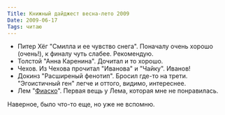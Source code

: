 ```yaml
---
Title: Книжный дайджест весна-лето 2009
Date: 2009-06-17
Tags: читаю
---
```


* Питер Хёг  "Смилла и ее чувство снега". Поначалу очень хорошо (очень!), к финалу чуть слабее. Рекомендую.
* Толстой "Анна Каренина". Дочитал и то хорошо.
* Чехов. Из Чехова прочитал "Иванова" и "Чайку". Иванов!
* Докинз "Расширеный фенотип". Бросил где-то на трети. "Эгоистичный ген" легче и оттого, видимо, интереснее.
* Лем "[Фиаско](http://ru.wikipedia.org/wiki/Фиаско_(роман))". Первая вещь у Лема, которая мне не понравилась.

Наверное, было что-то еще, но уже не вспомню.